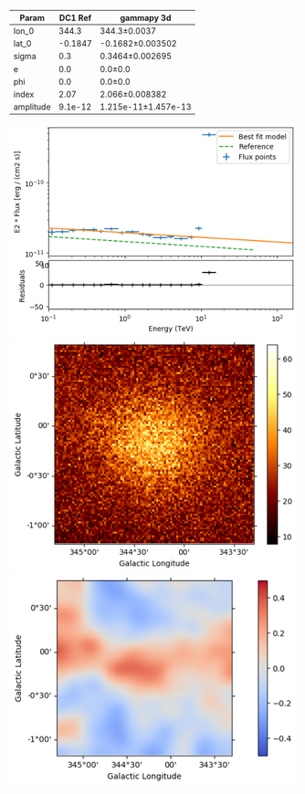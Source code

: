 <html>
 <head>
  <meta charset="utf-8"/>
  <meta content="text/html;charset=UTF-8" http-equiv="Content-type"/>
 </head>
 <body>
  <table>
   <thead>
    <tr>
     <th>Param</th>
     <th>DC1 Ref</th>
     <th>gammapy 3d</th>
    </tr>
   </thead>
   <tr>
    <td>lon_0</td>
    <td>344.3</td>
    <td>344.3±0.0037</td>
   </tr>
   <tr>
    <td>lat_0</td>
    <td>-0.1847</td>
    <td>-0.1682±0.003502</td>
   </tr>
   <tr>
    <td>sigma</td>
    <td>0.3</td>
    <td>0.3464±0.002695</td>
   </tr>
   <tr>
    <td>e</td>
    <td>0.0</td>
    <td>0.0±0.0</td>
   </tr>
   <tr>
    <td>phi</td>
    <td>0.0</td>
    <td>0.0±0.0</td>
   </tr>
   <tr>
    <td>index</td>
    <td>2.07</td>
    <td>2.066±0.008382</td>
   </tr>
   <tr>
    <td>amplitude</td>
    <td>9.1e-12</td>
    <td>1.215e-11±1.457e-13</td>
   </tr>
  </table>
 </body>
</html>


 ![Spectra](hess_j1702_fluxpoints.png)
 ![Excess map](hess_j1702_counts.png)
 ![Residual map](hess_j1702_residuals.png)